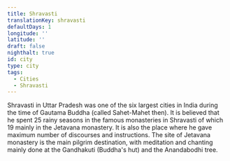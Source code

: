 ```yaml
---
title: Shravasti
translationKey: shravasti
defaultDays: 1
longitude: ''
latitude: ''
draft: false
nighthalt: true
id: city
type: city
tags:
  - Cities
  - Shravasti
---
```

Shravasti in Uttar Pradesh was one of the six largest cities in India during the time of Gautama Buddha (called Sahet-Mahet then). It is believed that he spent 25 rainy seasons in the famous monasteries in Shravasti of which 19 mainly in the Jetavana monastery. It is also the place where he gave maximum number of discourses and instructions. The site of Jetavana monastery is the main pilgrim destination, with meditation and chanting mainly done at the Gandhakuti (Buddha's hut) and the Anandabodhi tree.